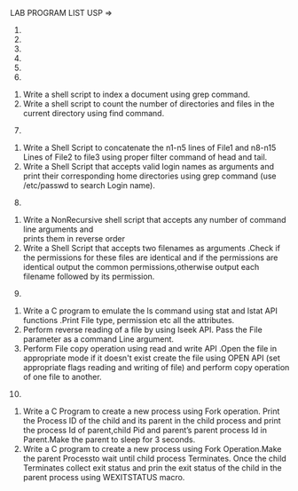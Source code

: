 LAB PROGRAM LIST USP =>

1.
2.
3.
4.
5.

6.
1) Write a shell script to index a document using grep command.
2) Write  a shell script to count the number of directories and files in the current directory using find command.

7.
1) Write a Shell Script to concatenate the n1-n5 lines of File1 and n8-n15 Lines of File2 to file3
using proper filter command of head and tail.
2) Write a Shell Script that accepts valid login names as arguments and print their corresponding home directories using grep command (use  /etc/passwd to search Login name).

8.
1) Write a NonRecursive shell script that accepts any number of command line arguments and  
prints them in reverse order 
2) Write a Shell Script that accepts two filenames as arguments .Check if the permissions for these files are identical and if the permissions are identical output the common permissions,otherwise output each filename followed by its permission.

9.
1) Write a C program to emulate the ls command using stat and lstat API functions  .Print File type, permission etc all the attributes.
2) Perform reverse reading of a file by using lseek API. Pass the File parameter as a command Line argument.
3) Perform File copy operation using read and write API .Open the file in appropriate mode if it doesn't exist create the file using OPEN API (set appropriate flags  reading and writing of file) and perform copy operation of one file to another.

10. 
1) Write a C Program to create a new process using Fork operation. Print the Process ID of the  child and its parent  in the child process and print the process Id of parent,child Pid and parent’s parent process Id in Parent.Make the parent to sleep for 3 seconds.
2) Write a C program to create a new process using Fork Operation.Make the parent Processto wait until child process Terminates. Once the child Terminates collect exit status and prin the exit status of the child in the parent process using WEXITSTATUS macro.
